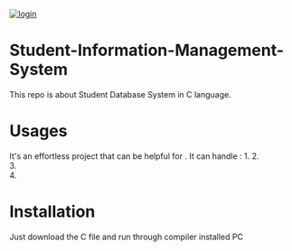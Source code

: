 <a href="https://ibb.co/N2cBvfG"><img src="https://i.ibb.co/v40nFfM/login.png" alt="login" border="0"></a>   

# Student-Information-Management-System
This repo is about Student Database System in C language.  
# Usages
It's an effortless project that can be helpful for . It can handle :
1. 
2.  
3.  
4.  


# Installation

Just download the C file and run through compiler installed PC 

